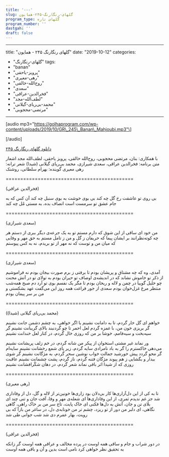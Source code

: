 ```yaml
---
title: '---'
slug: گلهای-رنگارنگ-۲۴۵-همایون
program_type: گلهای تازه
program_number: ''
dastgah: ''
draft: false
---
```


---
title: "گلهای رنگارنگ ۲۴۵ - همایون"
date: "2019-10-12"
categories: 
  - "گلهای-رنگارنگ"
tags: 
  - "banan"
  - "پرویز-یاحقی"
  - "رهی-معیری"
  - "روح‌الله-خالقی"
  - "سعدی"
  - "فخرالدین-عراقی"
  - "لطف‌الله-مجد"
  - "محمد-بی‌ریای-گیلانی"
  - "مرتضی-محجوبی"
---

\[audio mp3="https://golhaprogram.com/wp-content/uploads/2019/10/GR\_245\_Banan\_Mahjoubi.mp3"\]

\[/audio\]

[دانلود گلهای رنگارنگ ۲۴۵](https://golhaprogram.com/wp-content/uploads/2019/10/GR_245_Banan_Mahjoubi.mp3)

با همکاری: بنان، مرتضی محجوبی، روح‌الله خالقی، پرویز یاحقی، لطف‌الله مجد اشعار متن برنامه: فخرالدین عراقی، سعدی شیرازی، محمد بی‌ریای گیلانی (شیدا) شعر ترانه: رهی معیری گوینده: بهرام سلطانی، روشنک

\============================================

(فخرالدین عراقی)

بی روی تو عاشقت رخ گل چه کند بی بوی خوشت به بوی سنبل چه کند آن کس كه به جام عشق تو سرمست است انصاف بده، به مستی مُل چه کند

\============================================

(سعدی شیرازی)

من خود ای ساقی از این شوق که دارم مستم تو به یک جرعه‌ی دیگر ببری از دستم هر چه کوته‌نظرانند بر ایشان پیما که حریفان ز گل و من ز تامل مستم به حق مهر و وفایی که میان من و توست که نه مهر از تو بریدم، نه به کس پیوستم

\============================================

(سعدی شیرازی)

آمدی، وه که چه مشتاق و پریشان بودم تا برفتی ز برم صورت بیجان بودم نه فراموشیم از ذکر تو خاموش نشاند که در اندیشه‌ی اوصاف تو حیران بودم به تولای تو در آتش محنت چو خلیل گوییا در چمن و لاله و ریحان بودم تا مگر یک نفسم بوی تو آرد دم صبح همه‌شب منتظر مرغ غزل‌خوان بودم سعدی از جور فراغت همه روز این می‌گفت عهد بشکستی و من بر سر پیمان بودم

\============================================

(محمد بی‌ریای گیلانی (شیدا))

خواهم ای گل خار گردم، تا به دامانت نشینم یا اگر خواهی، به چشم دشمن جانت نشینم گر بریزی خون من، با غمزه گردم لعل احمر تا چو گردنبند بالای گریبانت نشینم گر سیه‌بخت و سیه‌فامم، خوشا بر من که روزی خال گردم، در کنار لعل خندانت نشینم

ور نماند غیر مشتی استخوان از پیکر من شانه گردم، در خم زلف پریشانت نشینم می‌دهی خاکسترم را گر به باد نامرادی سایه گردم، زیر پای شمع رخشانت نشینم سایه‌ام گر محو گردد پیش خورشید جمالت خواب نوشین سحر گردم، به مژگانت نشینم گر شوی بیدار و بگشایی ز هم پیوند مژگان فتنه گردم، ناز گردم، پشت چشمانت نشینم عاقبت روزی که از شیدا اثر باقی نماند شعر گردم، در دهان شکّرافشانت نشینم

\============================================

(رهی معیری)

تا به کی از این دل‌آزاری‌ها کار بی‌دلان بود زاری‌ها خونین‌تر از لاله و گل، دل از وفاداری شد جز غم ندیدم ثمری، از این وفاداری‌ها ای شعله‌ی مهر و وفا، آفت جان و تنی چند ای بلای تن و جان، آتش به دل‌ها فكنی ای خاک پایت، تاج سر من بر خاک راهی، گاهی نگاهی، ای دلبر من دور از تو ریزد، چشم تر من خونابه‌ی دل، در ساغر من بازآ که بی رویت، بهار عمرم دی شد شب جوانی طی شد

\============================================

(فخرالدین عراقی)

در دور شراب و جام و ساقی همه اوست در پرده مخالف و عراقی همه اوست گر زانکه به تحقیق نظر خواهی کرد نامی است بدین و آن و باقی همه اوست
